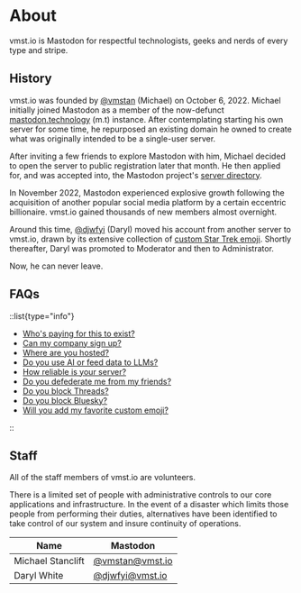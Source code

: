 # About

vmst.io is Mastodon for respectful technologists, geeks and nerds of every type and stripe.

## History

vmst.io was founded by [@vmstan](https://vmst.io/@vmstan) (Michael) on October 6, 2022.
Michael initially joined Mastodon as a member of the now-defunct [mastodon.technology](https://ashfurrow.com/blog/mastodon-technology-shutdown/) (m.t) instance.
After contemplating starting his own server for some time, he repurposed an existing domain he owned to create what was originally intended to be a single-user server.

After inviting a few friends to explore Mastodon with him, Michael decided to open the server to public registration later that month.
He then applied for, and was accepted into, the Mastodon project's [server directory](https://joinmastodon.org/servers).

In November 2022, Mastodon experienced explosive growth following the acquisition of another popular social media platform by a certain eccentric billionaire.
vmst.io gained thousands of new members almost overnight.

Around this time, [@djwfyi](https://vmst.io/@djwfyi) (Daryl) moved his account from another server to vmst.io, drawn by its extensive collection of [custom Star Trek emoji](/about/emoji).
Shortly thereafter, Daryl was promoted to Moderator and then to Administrator.

Now, he can never leave.

## FAQs

::list{type="info"}

- [Who's paying for this to exist?](/funding)
- [Can my company sign up?](/about/accounts#brands)
- [Where are you hosted?](/infrastructure)
- [Do you use AI or feed data to LLMs?](/about/ai)
- [How reliable is your server?](/infrastructure/monitoring)
- [Do you defederate me from my friends?](/about/federation)
- [Do you block Threads?](/about/threads)
- [Do you block Bluesky?](/about/bridges#bluesky)
- [Will you add my favorite custom emoji?](/about/emoji)

::

## Staff

All of the staff members of vmst.io are volunteers.

There is a limited set of people with administrative controls to our core applications and infrastructure.
In the event of a disaster which limits those people from performing their duties, alternatives have been identified to take control of our system and insure continuity of operations.

| Name            | Mastodon                 |
|-----------------|-------------------------------|
| Michael Stanclift | [@vmstan@vmst.io](https://vmst.io/@vmstan) |
| Daryl White     | [@djwfyi@vmst.io](https://vmst.io/@djwfyi) |

<a rel="me" href="https://vmst.io/@vmstan"></a>
<a rel="me" href="https://vmst.io/@djwfyi"></a>
